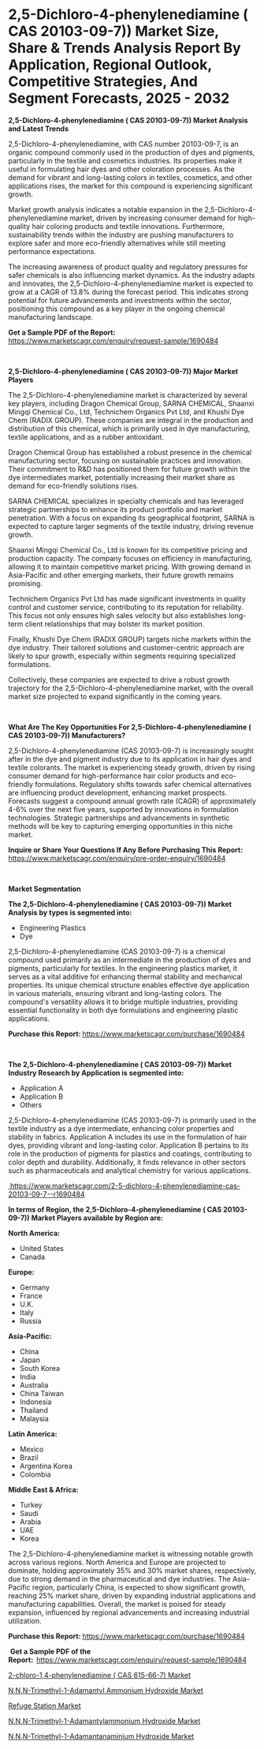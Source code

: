 <p><h1>2,5-Dichloro-4-phenylenediamine ( CAS 20103-09-7)) Market Size, Share & Trends Analysis Report By Application, Regional Outlook, Competitive Strategies, And Segment Forecasts, 2025 - 2032</h1></p><p><strong>2,5-Dichloro-4-phenylenediamine ( CAS 20103-09-7)) Market Analysis and Latest Trends</strong></p>
<p><p>2,5-Dichloro-4-phenylenediamine, with CAS number 20103-09-7, is an organic compound commonly used in the production of dyes and pigments, particularly in the textile and cosmetics industries. Its properties make it useful in formulating hair dyes and other coloration processes. As the demand for vibrant and long-lasting colors in textiles, cosmetics, and other applications rises, the market for this compound is experiencing significant growth.</p><p>Market growth analysis indicates a notable expansion in the 2,5-Dichloro-4-phenylenediamine market, driven by increasing consumer demand for high-quality hair coloring products and textile innovations. Furthermore, sustainability trends within the industry are pushing manufacturers to explore safer and more eco-friendly alternatives while still meeting performance expectations. </p><p>The increasing awareness of product quality and regulatory pressures for safer chemicals is also influencing market dynamics. As the industry adapts and innovates, the 2,5-Dichloro-4-phenylenediamine market is expected to grow at a CAGR of 13.8% during the forecast period. This indicates strong potential for future advancements and investments within the sector, positioning this compound as a key player in the ongoing chemical manufacturing landscape.</p></p>
<p><strong>Get a Sample PDF of the Report:&nbsp;</strong> <a href="https://www.marketscagr.com/enquiry/request-sample/1690484?utm_campaign=1836&utm_medium=2&utm_source=Github&utm_content=ia&utm_term=06012025&utm_id=25-dichloro-4-phenylenediamine-cas-20103-09-7">https://www.marketscagr.com/enquiry/request-sample/1690484</a></p>
<p>&nbsp;</p>
<p><strong>2,5-Dichloro-4-phenylenediamine ( CAS 20103-09-7)) Major Market Players</strong></p>
<p><p>The 2,5-Dichloro-4-phenylenediamine market is characterized by several key players, including Dragon Chemical Group, SARNA CHEMICAL, Shaanxi Mingqi Chemical Co., Ltd, Technichem Organics Pvt Ltd, and Khushi Dye Chem (RADIX GROUP). These companies are integral in the production and distribution of this chemical, which is primarily used in dye manufacturing, textile applications, and as a rubber antioxidant.</p><p>Dragon Chemical Group has established a robust presence in the chemical manufacturing sector, focusing on sustainable practices and innovation. Their commitment to R&D has positioned them for future growth within the dye intermediates market, potentially increasing their market share as demand for eco-friendly solutions rises.</p><p>SARNA CHEMICAL specializes in specialty chemicals and has leveraged strategic partnerships to enhance its product portfolio and market penetration. With a focus on expanding its geographical footprint, SARNA is expected to capture larger segments of the textile industry, driving revenue growth.</p><p>Shaanxi Mingqi Chemical Co., Ltd is known for its competitive pricing and production capacity. The company focuses on efficiency in manufacturing, allowing it to maintain competitive market pricing. With growing demand in Asia-Pacific and other emerging markets, their future growth remains promising.</p><p>Technichem Organics Pvt Ltd has made significant investments in quality control and customer service, contributing to its reputation for reliability. This focus not only ensures high sales velocity but also establishes long-term client relationships that may bolster its market position.</p><p>Finally, Khushi Dye Chem (RADIX GROUP) targets niche markets within the dye industry. Their tailored solutions and customer-centric approach are likely to spur growth, especially within segments requiring specialized formulations.</p><p>Collectively, these companies are expected to drive a robust growth trajectory for the 2,5-Dichloro-4-phenylenediamine market, with the overall market size projected to expand significantly in the coming years.</p></p>
<p>&nbsp;</p>
<p><strong>What Are The Key Opportunities For 2,5-Dichloro-4-phenylenediamine ( CAS 20103-09-7)) Manufacturers?</strong></p>
<p><p>2,5-Dichloro-4-phenylenediamine (CAS 20103-09-7) is increasingly sought after in the dye and pigment industry due to its application in hair dyes and textile colorants. The market is experiencing steady growth, driven by rising consumer demand for high-performance hair color products and eco-friendly formulations. Regulatory shifts towards safer chemical alternatives are influencing product development, enhancing market prospects. Forecasts suggest a compound annual growth rate (CAGR) of approximately 4-6% over the next five years, supported by innovations in formulation technologies. Strategic partnerships and advancements in synthetic methods will be key to capturing emerging opportunities in this niche market.</p></p>
<p><strong>Inquire or Share Your Questions If Any Before Purchasing This Report:</strong> <a href="https://www.marketscagr.com/enquiry/pre-order-enquiry/1690484?utm_campaign=1836&utm_medium=2&utm_source=Github&utm_content=ia&utm_term=06012025&utm_id=25-dichloro-4-phenylenediamine-cas-20103-09-7">https://www.marketscagr.com/enquiry/pre-order-enquiry/1690484</a></p>
<p>&nbsp;</p>
<p><strong>Market Segmentation</strong></p>
<p><strong>The 2,5-Dichloro-4-phenylenediamine ( CAS 20103-09-7)) Market Analysis by types is segmented into:</strong></p>
<p><ul><li>Engineering Plastics</li><li>Dye</li></ul></p>
<p><p>2,5-Dichloro-4-phenylenediamine (CAS 20103-09-7) is a chemical compound used primarily as an intermediate in the production of dyes and pigments, particularly for textiles. In the engineering plastics market, it serves as a vital additive for enhancing thermal stability and mechanical properties. Its unique chemical structure enables effective dye application in various materials, ensuring vibrant and long-lasting colors. The compound's versatility allows it to bridge multiple industries, providing essential functionality in both dye formulations and engineering plastic applications.</p></p>
<p><strong>Purchase this Report:&nbsp;</strong><a href="https://www.marketscagr.com/purchase/1690484?utm_campaign=1836&utm_medium=2&utm_source=Github&utm_content=ia&utm_term=06012025&utm_id=25-dichloro-4-phenylenediamine-cas-20103-09-7">https://www.marketscagr.com/purchase/1690484</a></p>
<p>&nbsp;</p>
<p><strong>The 2,5-Dichloro-4-phenylenediamine ( CAS 20103-09-7)) Market Industry Research by Application is segmented into:</strong></p>
<p><ul><li>Application A</li><li>Application B</li><li>Others</li></ul></p>
<p><p>2,5-Dichloro-4-phenylenediamine (CAS 20103-09-7) is primarily used in the textile industry as a dye intermediate, enhancing color properties and stability in fabrics. Application A includes its use in the formulation of hair dyes, providing vibrant and long-lasting color. Application B pertains to its role in the production of pigments for plastics and coatings, contributing to color depth and durability. Additionally, it finds relevance in other sectors such as pharmaceuticals and analytical chemistry for various applications.</p></p>
<p><a href="https://www.marketscagr.com/2-5-dichloro-4-phenylenediamine-cas-20103-09-7--r1690484?utm_campaign=1836&utm_medium=2&utm_source=Github&utm_content=ia&utm_term=06012025&utm_id=25-dichloro-4-phenylenediamine-cas-20103-09-7">&nbsp;https://www.marketscagr.com/2-5-dichloro-4-phenylenediamine-cas-20103-09-7--r1690484</a></p>
<p><strong>In terms of Region, the 2,5-Dichloro-4-phenylenediamine ( CAS 20103-09-7)) Market Players available by Region are:</strong></p>
<p>
    <p> <strong> North America: </strong>
        <ul>
            <li>United States</li>
            <li>Canada</li>
        </ul>
        </p> 
    <p> <strong> Europe: </strong>
        <ul>
            <li>Germany</li>
            <li>France</li>
            <li>U.K.</li>
            <li>Italy</li>
            <li>Russia</li>
        </ul>
        </p> 
    <p> <strong> Asia-Pacific: </strong>
        <ul>
            <li>China</li>
            <li>Japan</li>
            <li>South Korea</li>
            <li>India</li>
            <li>Australia</li>
            <li>China Taiwan</li>
            <li>Indonesia</li>
            <li>Thailand</li>
            <li>Malaysia</li>
        </ul>
        </p> 
    <p> <strong> Latin America: </strong>
        <ul>
            <li>Mexico</li>
            <li>Brazil</li>
            <li>Argentina Korea</li>
            <li>Colombia</li>
        </ul>
        </p> 
    <p> <strong> Middle East & Africa: </strong>
        <ul>
            <li>Turkey</li>
            <li>Saudi</li>
            <li>Arabia</li>
            <li>UAE</li>
            <li>Korea</li>
        </ul>
    </p>
    </p>
<p><p>The 2,5-Dichloro-4-phenylenediamine market is witnessing notable growth across various regions. North America and Europe are projected to dominate, holding approximately 35% and 30% market shares, respectively, due to strong demand in the pharmaceutical and dye industries. The Asia-Pacific region, particularly China, is expected to show significant growth, reaching 25% market share, driven by expanding industrial applications and manufacturing capabilities. Overall, the market is poised for steady expansion, influenced by regional advancements and increasing industrial utilization.</p></p>
<p><strong>Purchase this Report: </strong><a href="https://www.marketscagr.com/purchase/1690484?utm_campaign=1836&utm_medium=2&utm_source=Github&utm_content=ia&utm_term=06012025&utm_id=25-dichloro-4-phenylenediamine-cas-20103-09-7">https://www.marketscagr.com/purchase/1690484</a></p>
<p>&nbsp;<strong>Get a Sample PDF of the Report:&nbsp;&nbsp;</strong><a href="https://www.marketscagr.com/enquiry/request-sample/1690484?utm_campaign=1836&utm_medium=2&utm_source=Github&utm_content=ia&utm_term=06012025&utm_id=25-dichloro-4-phenylenediamine-cas-20103-09-7">https://www.marketscagr.com/enquiry/request-sample/1690484</a></p>
<p><strong></strong></p>
<p><p><a href="https://github.com/rosalinebhakta48/Market-Research-Report-List-1/blob/main/2-chloro-14-phenylenediamine-cas-615-66-7-market.md?utm_campaign=1836&utm_medium=2&utm_source=Github&utm_content=ia&utm_term=06012025&utm_id=25-dichloro-4-phenylenediamine-cas-20103-09-7">2-chloro-1,4-phenylenediamine ( CAS 615-66-7) Market</a></p><p><a href="https://www.linkedin.com/pulse/nnn-trimethyl-1-adamantyl-ammonium-hydroxide-market-report-hfzme?utm_campaign=1836&utm_medium=2&utm_source=Github&utm_content=ia&utm_term=06012025&utm_id=25-dichloro-4-phenylenediamine-cas-20103-09-7">N,N,N-Trimethyl-1-Adamantyl Ammonium Hydroxide Market</a></p><p><a href="https://github.com/nathaliehurles7142/Market-Research-Report-List-1/blob/main/refuge-station-market.md?utm_campaign=1836&utm_medium=2&utm_source=Github&utm_content=ia&utm_term=06012025&utm_id=25-dichloro-4-phenylenediamine-cas-20103-09-7">Refuge Station Market</a></p><p><a href="https://www.linkedin.com/pulse/current-state-nnn-trimethyl-1-adamantylammonium-hydroxide-market-7jekc?utm_campaign=1836&utm_medium=2&utm_source=Github&utm_content=ia&utm_term=06012025&utm_id=25-dichloro-4-phenylenediamine-cas-20103-09-7">N,N,N-Trimethyl-1-Adamantylammonium Hydroxide Market</a></p><p><a href="https://www.linkedin.com/pulse/stakeholders-can-gain-insights-nnn-trimethyl-1-adamantanaminium-02kbc?utm_campaign=1836&utm_medium=2&utm_source=Github&utm_content=ia&utm_term=06012025&utm_id=25-dichloro-4-phenylenediamine-cas-20103-09-7">N,N,N-Trimethyl-1-Adamantanaminium Hydroxide Market</a></p></p>